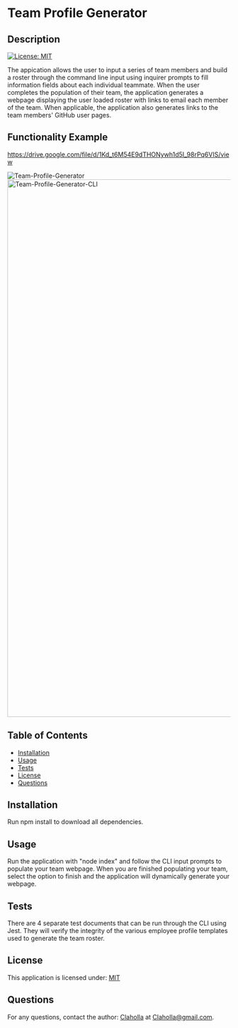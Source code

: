 
  # Team Profile Generator
  
  ## Description

  [![License: MIT](https://img.shields.io/badge/License-MIT-yellow.svg)](https://opensource.org/licenses/MIT)

  The appication allows the user to input a series of team members and build a roster through the command line input using inquirer prompts to fill information fields about each individual teammate. When the user completes the population of their team, the application generates a webpage displaying the user loaded roster with links to email each member of the team. When applicable, the application also generates links to the team members' GitHub user pages.

  ## Functionality Example
  https://drive.google.com/file/d/1Kd_t6M54E9dTHONywh1d5I_98rPq6VIS/view
  
  ![Team-Profile-Generator](https://user-images.githubusercontent.com/80665978/126053349-5d0cf069-0279-4cfb-afa2-8a9b9b783962.png)
  <img width="1214" alt="Team-Profile-Generator-CLI" src="https://user-images.githubusercontent.com/80665978/126053367-42b7b5a5-b8d7-4183-8cc3-74982410a14b.png">


  ## Table of Contents

  - [Installation](#installation)
  - [Usage](#usage)
  - [Tests](#tests)
  - [License](#license)
  - [Questions](#questions)

  ## Installation

  Run npm install to download all dependencies.

  ## Usage

  Run the application with "node index" and follow the CLI input prompts to populate your team webpage. When you are finished populating your team, select the option to finish and the application will dynamically generate your webpage.

  ## Tests

  There are 4 separate test documents that can be run through the CLI using Jest. They will verify the integrity of the various employee profile templates used to generate the team roster.

  ## License

  This application is licensed under: [MIT](https://opensource.org/licenses/MIT)

  ## Questions

  For any questions, contact the author: [Claholla](https://www.github.com/Claholla) at Claholla@gmail.com.

  
